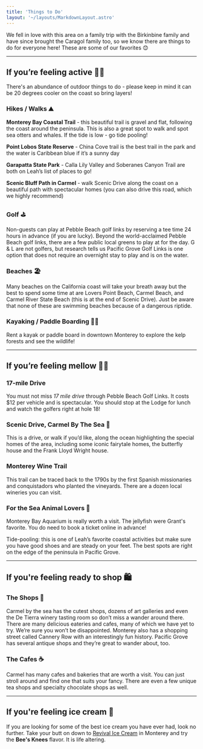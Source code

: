 ```yaml
---
title: 'Things to Do'
layout: '~/layouts/MarkdownLayout.astro'
---
```


We fell in love with this area on a family trip with the Birkinbine family and have since brought the Caragol family too, so we know there are things to do for everyone here! These are some of our favorites 😊

---

## If you’re feeling active 🏃‍♂️

There's an abundance of outdoor things to do - please keep in mind it can be 20 degrees cooler on the coast so bring layers!

### Hikes / Walks ⛰️

**Monterey Bay Coastal Trail** - this beautiful trail is gravel and flat, following the coast around the peninsula. This is also a great spot to walk and spot sea otters and whales. If the tide is low - go tide pooling!

**Point Lobos State Reserve** - China Cove trail is the best trail in the park and the water is Caribbean blue if it’s a sunny day

**Garapatta State Park** - Calla Lily Valley and Soberanes Canyon Trail are both on Leah’s list of places to go!

**Scenic Bluff Path in Carmel** - walk Scenic Drive along the coast on a beautiful path with spectacular homes (you can also drive this road, which we highly recommend)

### Golf ⛳

Non-guests can play at Pebble Beach golf links by reserving a tee time 24 hours in advance (if you are lucky). Beyond the world-acclaimed Pebble Beach golf links, there are a few public local greens to play at for the day. G & L are not golfers, but research tells us Pacific Grove Golf Links is one option that does not require an overnight stay to play and is on the water.

### Beaches 🏖️

Many beaches on the California coast will take your breath away but the best to spend some time at are Lovers Point Beach, Carmel Beach, and Carmel River State Beach (this is at the end of Scenic Drive). Just be aware that none of these are swimming beaches because of a dangerous riptide.

### Kayaking / Paddle Boarding 🚣‍♂️

Rent a kayak or paddle board in downtown Monterey to explore the kelp forests and see the wildlife!

---

## If you’re feeling mellow 🧘‍♀️

### 17-mile Drive

You must not miss _17 mile drive_ through Pebble Beach Golf Links. It costs $12 per vehicle and is spectacular. You should stop at the Lodge for lunch and watch the golfers right at hole 18!

### Scenic Drive, Carmel By The Sea 🚗

This is a drive, or walk if you’d like, along the ocean highlighting the special homes of the area, including some iconic fairytale homes, the butterfly house and the Frank Lloyd Wright house.

### Monterey Wine Trail

This trail can be traced back to the 1790s by the first Spanish missionaries and conquistadors who planted the vineyards. There are a dozen local wineries you can visit.

### For the Sea Animal Lovers 🐠

Monterey Bay Aquarium is really worth a visit. The jellyfish were Grant's favorite. You do need to book a ticket online in advance!

Tide-pooling: this is one of Leah’s favorite coastal activities but make sure you have good shoes and are steady on your feet. The best spots are right on the edge of the peninsula in Pacific Grove.

---

## If you're feeling ready to shop 🛍️

### The Shops 🛒

Carmel by the sea has the cutest shops, dozens of art galleries and even the De Tierra winery tasting room so don’t miss a wander around there. There are many delicious eateries and cafes, many of which we have yet to try. We’re sure you won’t be disappointed. Monterey also has a shopping street called Cannery Row with an interestingly fun history. Pacific Grove has several antique shops and they’re great to wander about, too.

### The Cafes ☕

Carmel has many cafes and bakeries that are worth a visit. You can just stroll around and find one that suits your fancy. There are even a few unique tea shops and specialty chocolate shops as well.

---

## If you're feeling ice cream 🍦

If you are looking for some of the best ice cream you have ever had, look no further. Take your butt on down to [Revival Ice Cream](https://maps.app.goo.gl/C7fwGa3YfcV5mxML6) in Monterey and try the **Bee's Knees** flavor. It is life altering.
